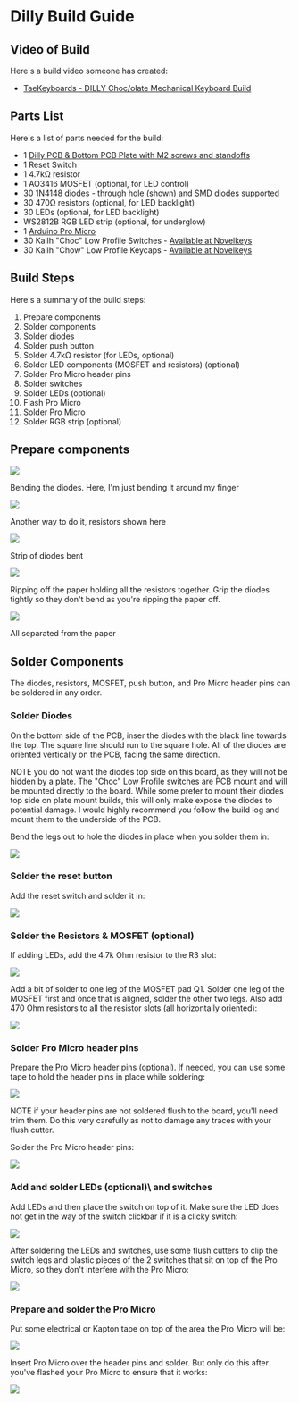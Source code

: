 # Dilly Build Guide

## Video of Build

Here's a build video someone has created:

* [TaeKeyboards - DILLY Choc/olate Mechanical Keyboard Build](https://youtu.be/1yP-3AFCBWg)

## Parts List

Here's a list of parts needed for the build:

* 1 [Dilly PCB & Bottom PCB Plate with M2 screws and standoffs](https://keeb.io/collections/frontpage/products/dilly-3x10-ortholinear-keyboard-for-kailh-choc-low-profile-switches)
* 1 Reset Switch
* 1 4.7kΩ resistor
* 1 AO3416 MOSFET \(optional, for LED control\)
* 30 1N4148 diodes - through hole \(shown\) and [SMD diodes](https://keeb.io/products/1n4148-diodes) supported
* 30 470Ω resistors \(optional, for LED backlight\)
* 30 LEDs \(optional, for LED backlight\)
* WS2812B RGB LED strip \(optional, for underglow\)
* 1 [Arduino Pro Micro](https://keeb.io/products/pro-micro-5v-16mhz-arduino-compatible-atmega32u4)
* 30 Kailh "Choc" Low Profile Switches - [Available at Novelkeys](https://www.novelkeys.xyz/product-category/switches/)
* 30 Kailh "Chow" Low Profile Keycaps - [Available at Novelkeys](https://www.novelkeys.xyz/product-category/keycaps/)

## Build Steps

Here's a summary of the build steps:

1. Prepare components
2. Solder components
  1. Solder diodes
  2. Solder push button
  3. Solder 4.7kΩ resistor \(for LEDs, optional\)
  4. Solder LED components \(MOSFET and resistors\) \(optional\)
  5. Solder Pro Micro header pins
3. Solder switches
4. Solder LEDs \(optional\)
5. Flash Pro Micro
6. Solder Pro Micro
7. Solder RGB strip \(optional\)

## Prepare components

![](assets/images/dilly/rrey3ej.jpg)

Bending the diodes. Here, I'm just bending it around my finger

![](assets/images/dilly/sKo655O.jpg)

Another way to do it, resistors shown here

![](assets/images/dilly/2D39Ojx.jpg)

Strip of diodes bent

![](assets/images/dilly/Ys0X30w.jpg)

Ripping off the paper holding all the resistors together. Grip the diodes tightly so they don't bend as you're ripping the paper off.

![](assets/images/dilly/4cFrb2D.jpg)

All separated from the paper

## Solder Components

The diodes, resistors, MOSFET, push button, and Pro Micro header pins can be soldered in any order.

### Solder Diodes

On the bottom side of the PCB, inser the diodes with the black line towards the top. The square line should run to the square hole. All of the diodes are oriented vertically on the PCB, facing the same direction.

NOTE you do not want the diodes top side on this board, as they will not be hidden by a plate. The "Choc" Low Profile switches are PCB mount and will be mounted directly to the board. While some prefer to mount their diodes top side on plate mount builds, this will only make expose the diodes to potential damage. I would highly recommend you follow the build log and mount them to the underside of the PCB.

Bend the legs out to hole the diodes in place when you solder them in:

![](assets/images/dilly/AFw8KJ6.jpg)

### Solder the reset button

Add the reset switch and solder it in:

![](assets/images/dilly/VUBghZk.jpg)

### Solder the Resistors & MOSFET \(optional\)

If adding LEDs, add the 4.7k Ohm resistor to the R3 slot:

![](assets/images/dilly/m0LmE0p.jpg)

Add a bit of solder to one leg of the MOSFET pad Q1. Solder one leg of the MOSFET first and once that is aligned, solder the other two legs. Also add 470 Ohm resistors to all the resistor slots (all horizontally oriented):

![](assets/images/dilly/8RGevKf.jpg)

### Solder Pro Micro header pins

Prepare the Pro Micro header pins \(optional)\. If needed, you can use some tape to hold the header pins in place while soldering:

![](assets/images/dilly/JB9pNgO.jpg)

NOTE if your header pins are not soldered flush to the board, you'll need trim them. Do this very carefully as not to damage any traces with your flush cutter.

Solder the Pro Micro header pins:

![](assets/images/dilly/lt8GR2G.jpg)

### Add and solder LEDs \(optional)\ and switches

Add LEDs and then place the switch on top of it. Make sure the LED does not get in the way of the switch clickbar if it is a clicky switch:

![](assets/images/dilly/2ZklBbt.jpg)

After soldering the LEDs and switches, use some flush cutters to clip the switch legs and plastic pieces of the 2 switches that sit on top of the Pro Micro, so they don't interfere with the Pro Micro:

![](assets/images/dilly/SedSI13.jpg)

### Prepare and solder the Pro Micro

Put some electrical or Kapton tape on top of the area the Pro Micro will be:

![](assets/images/dilly/aunL0hO.jpg)

Insert Pro Micro over the header pins and solder. But only do this after you've flashed your Pro Micro to ensure that it works:

![](assets/images/dilly/G49qh0J.jpg)
